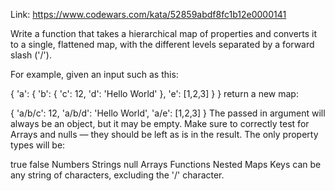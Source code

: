 Link: https://www.codewars.com/kata/52859abdf8fc1b12e0000141

Write a function that takes a hierarchical map of properties and converts it to a single, flattened map, with the different levels separated by a forward slash ('/').

For example, given an input such as this:

{
  'a': {
    'b': {
      'c': 12,
      'd': 'Hello World'
    },
    'e': [1,2,3]
  }
}
return a new map:

{
  'a/b/c': 12,
  'a/b/d': 'Hello World',
  'a/e': [1,2,3]
}
The passed in argument will always be an object, but it may be empty. Make sure to correctly test for Arrays and nulls — they should be left as is in the result. The only property types will be:

true
false
Numbers
Strings
null
Arrays
Functions
Nested Maps
Keys can be any string of characters, excluding the '/' character.